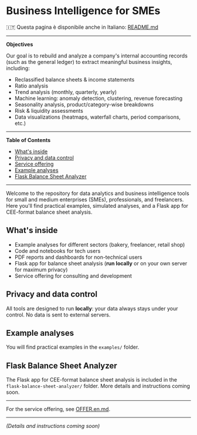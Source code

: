 # Business Intelligence for SMEs

🇮🇹 Questa pagina è disponibile anche in Italiano: [README.md](README.md)

---

**Objectives**

Our goal is to rebuild and analyze a company's internal accounting records (such as the general ledger) to extract meaningful business insights, including:

- Reclassified balance sheets & income statements
- Ratio analysis
- Trend analysis (monthly, quarterly, yearly)
- Machine learning: anomaly detection, clustering, revenue forecasting
- Seasonality analysis, product/category-wise breakdowns
- Risk & liquidity assessments
- Data visualizations (heatmaps, waterfall charts, period comparisons, etc.)

---

**Table of Contents**
- [What's inside](#whats-inside)
- [Privacy and data control](#privacy-and-data-control)
- [Service offering](OFFER.en.md)
- [Example analyses](#example-analyses)
- [Flask Balance Sheet Analyzer](#flask-balance-sheet-analyzer)

---

Welcome to the repository for data analytics and business intelligence tools for small and medium enterprises (SMEs), professionals, and freelancers. Here you'll find practical examples, simulated analyses, and a Flask app for CEE-format balance sheet analysis.

## What's inside
- Example analyses for different sectors (bakery, freelancer, retail shop)
- Code and notebooks for tech users
- PDF reports and dashboards for non-technical users
- Flask app for balance sheet analysis (**run locally** or on your own server for maximum privacy)
- Service offering for consulting and development

## Privacy and data control
All tools are designed to run **locally**: your data always stays under your control. No data is sent to external servers.

## Example analyses

You will find practical examples in the `examples/` folder.

## Flask Balance Sheet Analyzer

The Flask app for CEE-format balance sheet analysis is included in the `flask-balance-sheet-analyzer/` folder. More details and instructions coming soon.

---

For the service offering, see [OFFER.en.md](OFFER.en.md).

---

*(Details and instructions coming soon)* 